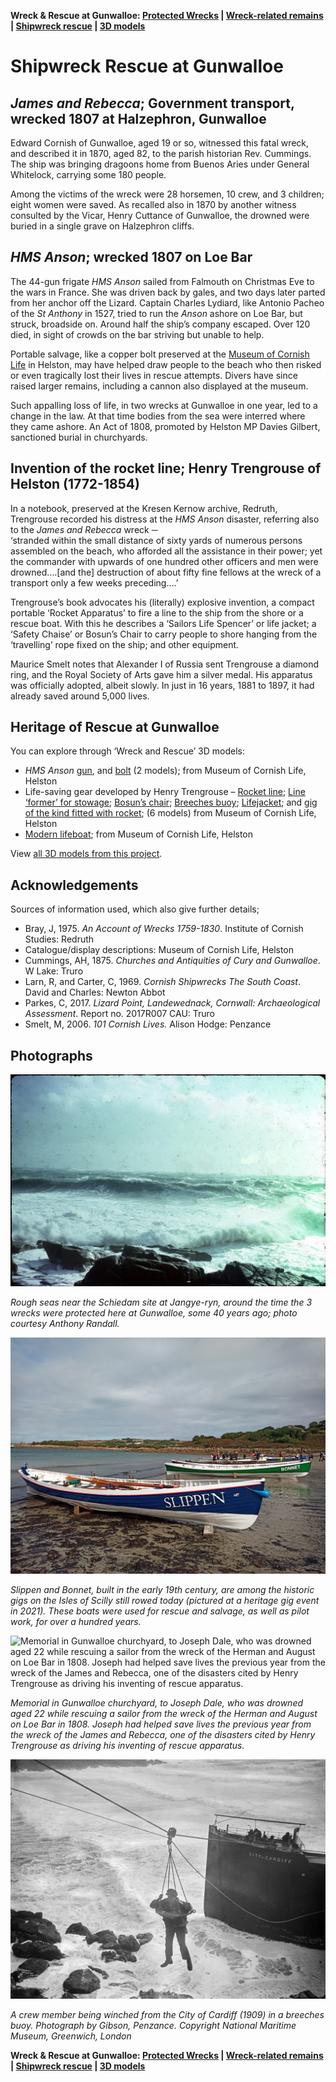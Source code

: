 **Wreck & Rescue at Gunwalloe: [Protected Wrecks](protected-wrecks-at-gunwalloe.md) &#124; [Wreck-related remains](more-wreck-related-remains-gunwalloe.md) &#124; [Shipwreck rescue](shipwreck-rescue-at-gunwalloe.md) &#124; [3D models](3D-model-descriptions.md)**

# Shipwreck Rescue at Gunwalloe

## *James and Rebecca*; Government transport, wrecked 1807 at Halzephron, Gunwalloe

Edward Cornish of Gunwalloe, aged 19 or so, witnessed this fatal wreck, and described it in 1870, aged 82, to the parish historian Rev. Cummings. The ship was bringing dragoons home from Buenos Aries under General Whitelock, carrying some 180 people. 

Among the victims of the wreck were 28 horsemen, 10 crew, and 3 children; eight women were saved. As recalled also in 1870 by another witness consulted by the Vicar, Henry Cuttance of Gunwalloe, the drowned were buried in a single grave on Halzephron cliffs. 

## *HMS Anson*; wrecked 1807 on Loe Bar 

The 44-gun frigate *HMS Anson* sailed from Falmouth on Christmas Eve to the wars in France. She was driven back by gales, and two days later parted from her anchor off the Lizard. Captain Charles Lydiard, like Antonio Pacheo of the *St Anthony* in 1527, tried to run the *Anson* ashore on Loe Bar, but struck, broadside on. Around half the ship’s company escaped. Over 120 died, in sight of crowds on the bar striving but unable to help.

Portable salvage, like a copper bolt preserved at the [Museum of Cornish Life](https://museumofcornishlife.co.uk) in Helston, may have helped draw people to the beach who then risked or even tragically lost their lives in rescue attempts. Divers have since raised larger remains, including a cannon also displayed at the museum.

Such appalling loss of life, in two wrecks at Gunwalloe in one year, led to a change in the law. At that time bodies from the sea were interred where they came ashore. An Act of 1808, promoted by Helston MP Davies Gilbert, sanctioned burial in churchyards.

## Invention of the rocket line; Henry Trengrouse of Helston (1772-1854) 

In a notebook, preserved at the Kresen Kernow archive, Redruth, Trengrouse recorded his distress at the *HMS Anson* disaster, referring also to the *James and Rebecca* wreck ─   
‘stranded within the small distance of sixty yards of numerous persons assembled on the beach, who afforded all the assistance in their power; yet the commander with upwards of one hundred other officers and men were drowned….[and the] destruction of about fifty fine fellows at the wreck of a transport only a few weeks preceding….’

Trengrouse’s book advocates his (literally) explosive invention, a compact portable ‘Rocket Apparatus’ to fire a line to the ship from the shore or a rescue boat. With this he describes a ‘Sailors Life Spencer’ or life jacket; a ‘Safety Chaise’ or Bosun’s Chair to carry people to shore hanging from the ‘travelling’ rope fixed on the ship; and other equipment.

Maurice Smelt notes that Alexander I of Russia sent Trengrouse a diamond ring, and the Royal Society of Arts gave him a silver medal. His apparatus was officially adopted, albeit slowly. In just in 16 years, 1881 to 1897, it had already saved around 5,000 lives.

## Heritage of Rescue at Gunwalloe 

You can explore through ‘Wreck and Rescue’ 3D models:

* *HMS Anson* [gun](https://sketchfab.com/3d-models/cannon-from-hms-anson-4968ee81b5f04c388129c758b05a94dd), and [bolt](https://sketchfab.com/3d-models/clench-bolt-from-hms-anson-7cee3c157fac4ec3a5c6b5af998c5e25) (2 models); from Museum of Cornish Life, Helston
* Life-saving gear developed by Henry Trengrouse – [Rocket line](https://sketchfab.com/3d-models/rescue-apparatus-coiled-rocket-line-08cb44f703904e9f8a6717502e142b48); [Line ‘former’ for stowage](https://sketchfab.com/3d-models/rescue-apparatus-rocket-line-former-a162873a58a7446cab8094287f79ebd2); [Bosun’s chair](https://sketchfab.com/3d-models/trengrouses-bosuns-chair-d8aa65895b044bc3994342badecbdd35); [Breeches buoy](https://sketchfab.com/3d-models/breeches-buoy-56ebae3995f84ecc9ceb4fb5698d052d); [Lifejacket](https://sketchfab.com/3d-models/trengrouses-life-spencer-early-life-jacket-ce46b9e728bf4833b0659c7236356677); and [gig of the kind fitted with rocket](https://sketchfab.com/3d-models/pilot-gig-model-6fe215051223473ba31824d3de0ac091); (6 models) from Museum of Cornish Life, Helston
* [Modern lifeboat](https://sketchfab.com/3d-models/model-of-the-lizard-lifeboat-rnlb-duke-of-york-8619d5cb78964887bd31e0953f7dfd11); from Museum of Cornish Life, Helston

View [all 3D models from this project](3D-model-descriptions.md).

## Acknowledgements 

Sources of information used, which also give further details;

* Bray, J, 1975. *An Account of Wrecks 1759-1830*. Institute of Cornish Studies: Redruth 
* Catalogue/display descriptions: Museum of Cornish Life, Helston
* Cummings, AH, 1875. *Churches and Antiquities of Cury and Gunwalloe*. W Lake: Truro
* Larn, R, and Carter, C, 1969. *Cornish Shipwrecks The South Coast*. David and Charles: Newton Abbot
* Parkes, C, 2017. *Lizard Point, Landewednack, Cornwall: Archaeological Assessment*. Report no. 2017R007 CAU: Truro
* Smelt, M, 2006. *101 Cornish Lives.* Alison Hodge: Penzance

## Photographs

![Rough seas near the Schiedam site at Jangye-ryn, around the time the 3 wrecks were protected here at Gunwalloe, some 40 years ago; photo courtesy Anthony Randall.](website-images/1-Jangye-ryn-AR.jpg)

*Rough seas near the Schiedam site at Jangye-ryn, around the time the 3 wrecks were protected here at Gunwalloe, some 40 years ago; photo courtesy Anthony Randall.*

![Slippen and Bonnet, built in the early 19th century, are among the historic gigs on the Isles of Scilly still rowed today (pictured at a heritage gig event in 2021). These boats were used for rescue and salvage, as well as pilot work, for over a hundred years.](website-images/2-Slippen-and-Bonnet-at-Porthmellon.jpg)

*Slippen and Bonnet, built in the early 19th century, are among the historic gigs on the Isles of Scilly still rowed today (pictured at a heritage gig event in 2021). These boats were used for rescue and salvage, as well as pilot work, for over a hundred years.*

![Memorial in Gunwalloe churchyard, to Joseph Dale, who was drowned aged 22 while rescuing a sailor from the wreck of the Herman and August on Loe Bar in 1808. Joseph had helped save lives the previous year from the wreck of the James and Rebecca, one of the disasters cited by Henry Trengrouse as driving his inventing of rescue apparatus.](website-images/3-Joseph-Dale-memorial.JPG)

*Memorial in Gunwalloe churchyard, to Joseph Dale, who was drowned aged 22 while rescuing a sailor from the wreck of the Herman and August on Loe Bar in 1808. Joseph had helped save lives the previous year from the wreck of the James and Rebecca, one of the disasters cited by Henry Trengrouse as driving his inventing of rescue apparatus.*

![Black and white photo of a crew member being winched from the City of Cardiff (1909) in a breeches buoy - a white and red ring with a sturdy pair of canvas large legs to climb inside to be winched to safety. Photograph by Gibson, Penzance. Copyright National Maritime Museum, Greenwich, London](website-images/4-City-of-Cardiff-1909-rescue.jpg)

*A crew member being winched from the City of Cardiff (1909) in a breeches buoy. Photograph by Gibson, Penzance. Copyright National Maritime Museum, Greenwich, London*

**Wreck & Rescue at Gunwalloe: [Protected Wrecks](protected-wrecks-at-gunwalloe.md) &#124; [Wreck-related remains](more-wreck-related-remains-gunwalloe.md) &#124; [Shipwreck rescue](shipwreck-rescue-at-gunwalloe.md) &#124; [3D models](3D-model-descriptions.md)**
